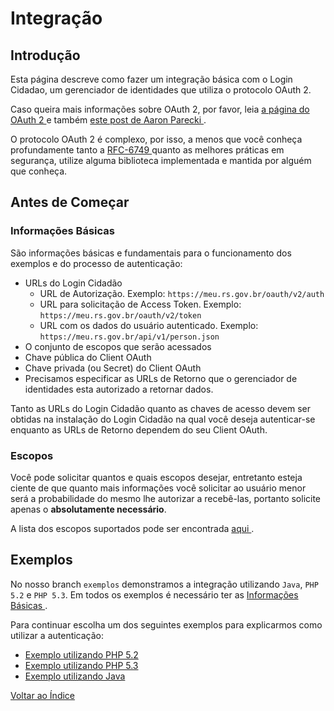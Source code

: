 # Integração

## Introdução

Esta página descreve como fazer um integração básica com o Login Cidadao, um gerenciador de identidades que utiliza o protocolo OAuth 2.

Caso queira mais informações sobre OAuth 2, por favor, leia [ a página do OAuth 2 ](http://oauth.net/2/) e também [ este post de Aaron Parecki ](http://aaronparecki.com/articles/2012/07/29/1/oauth2-simplified).

O protocolo OAuth 2 é complexo, por isso, a menos que você conheça profundamente tanto a [ RFC-6749 ](http://tools.ietf.org/html/rfc6749) quanto as melhores práticas em segurança, utilize alguma biblioteca implementada e mantida por alguém que conheça.

## Antes de Começar

### <a name="basic_info"></a>Informações Básicas

São informações básicas e fundamentais para o funcionamento dos exemplos e do processo de autenticação:

 * URLs do Login Cidadão
   * URL de Autorização. Exemplo: `https://meu.rs.gov.br/oauth/v2/auth`
   * URL para solicitação de Access Token. Exemplo: `https://meu.rs.gov.br/oauth/v2/token`
   * URL com os dados do usuário autenticado. Exemplo: `https://meu.rs.gov.br/api/v1/person.json`
 * O conjunto de escopos que serão acessados
 * Chave pública do Client OAuth
 * Chave privada (ou Secret) do Client OAuth
 * Precisamos especificar as URLs de Retorno que o gerenciador de identidades esta autorizado a retornar dados.

Tanto as URLs do Login Cidadão quanto as chaves de acesso devem ser obtidas na instalação do Login Cidadão na qual você deseja autenticar-se enquanto as URLs de Retorno dependem do seu Client OAuth.

### Escopos

Você pode solicitar quantos e quais escopos desejar, entretanto esteja ciente de que quanto mais informações você solicitar ao usuário menor será a probabilidade do mesmo lhe autorizar a recebê-las, portanto solicite apenas o **absolutamente necessário**.

A lista dos escopos suportados pode ser encontrada [ aqui ](scopes.md).

## Exemplos

No nosso branch `exemplos` demonstramos a integração utilizando `Java`, `PHP 5.2` e `PHP 5.3`.
Em todos os exemplos é necessário ter as [ Informações Básicas ](#basic_info).

Para continuar escolha um dos seguintes exemplos para explicarmos como utilizar a autenticação:

* [ Exemplo utilizando PHP 5.2 ](examplephp5_2.md)
* [ Exemplo utilizando PHP 5.3 ](examplephp5_3.md)
* [ Exemplo utilizando Java ](examplejava.md)

[ Voltar ao Índice ](index.md)
